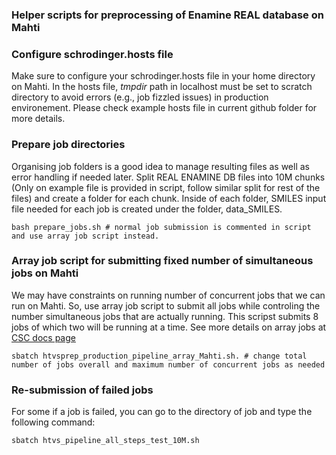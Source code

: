 ### Helper scripts for preprocessing of Enamine REAL database on Mahti

### Configure schrodinger.hosts file
Make sure to configure your schrodinger.hosts file in your home directory on Mahti. In the hosts file, *tmpdir* path in localhost  must be set to scratch directory to avoid errors (e.g., job fizzled issues) in production environement. Please check example hosts file in current github folder for more details.


### Prepare job directories 
Organising job folders is a good idea to manage resulting files as well as error handling if needed later. Split REAL ENAMINE DB files into 10M chunks (Only on example file is provided in script, follow similar split for rest of the files) and create a folder for each chunk. Inside of each folder, SMILES input file needed for each job is created under the folder, data_SMILES.  
```
bash prepare_jobs.sh # normal job submission is commented in script and use array job script instead.

```
### Array job script for submitting fixed number of simultaneous jobs on Mahti

We may have constraints on running number of concurrent jobs that we can run on Mahti. So, use array job script to submit all jobs while controling  the number simultaneous jobs that are actually running.  This scripst submits 8 jobs of which two will be running at a time. See more details on array jobs at [CSC docs page](https://docs.csc.fi/computing/running/array-jobs/)

```
sbatch htvsprep_production_pipeline_array_Mahti.sh. # change total number of jobs overall and maximum number of concurrent jobs as needed

```

### Re-submission of failed jobs
For some if a job is failed, you can go to the directory of job and type the following command:

```
sbatch htvs_pipeline_all_steps_test_10M.sh

```
